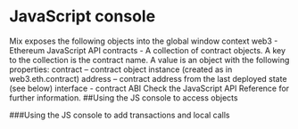 # JavaScript console

Mix exposes the following objects into the global window context
web3 - Ethereum JavaScript API
contracts - A collection of contract objects. A key to the collection is the contract name. A value is an object with the following properties:
contract – contract object instance (created as in web3.eth.contract)
address – contract address from the last deployed state (see below)
interface - contract ABI
Check the JavaScript API Reference for further information.
##Using the JS console to access objects


###Using the JS console to add transactions and local calls


